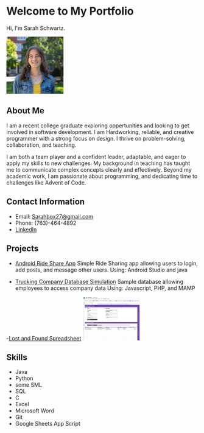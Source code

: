 # Welcome to My Portfolio
Hi, I'm Sarah Schwartz. <!-- Replace [Your Name] with your real name -->

<img src="Square Headshot.jpg" alt="Sarah Schwartz" style="width:150px;">


## About Me
I am a recent college graduate exploring oppertunities and looking to get involved in software development. I am Hardworking, reliable, and creative programmer with a strong focus on design. I thrive on problem-solving, collaboration, and teaching.

I am both a team player and a confident leader, adaptable, and eager to apply my skills to new challenges. My background in teaching has taught me to communicate complex concepts clearly and effectively. Beyond my academic work, I am passionate about programming, and dedicating time to challenges like Advent of Code.
 <!-- Replace with a short description about you -->
## Contact Information
- Email: Sarahbox27@gmail.com
- Phone: (763)-464-4892
- [LinkedIn](https://www.linkedin.com/in/sarah-schwartz-6bb8a527b/)
 
## Projects

- [Android Ride Share App](https://github.com/sampjvv/WheatonRideShare)
   Simple Ride Sharing app allowing users to login, add posts, and message other users.
   Using: Android Studio and java
  

  
- [Trucking Company Database Simulation](https://github.com/schwar78/DB-Project)
   Sample database allowing employees to access company data
   Using: Javascript, PHP, and MAMP

-[Lost and Found Spreadsheet](https://github.com/schwar78/Lost-and-Found/tree/main)
  <img src="Screenshot 2024-12-28 215004.png" alt="Sarah Schwartz" style="width:150px;">
  
  

## Skills
- Java
- Python
- some SML
- SQL
- C
- Excel
- Microsoft Word
- Git
- Google Sheets App Script


